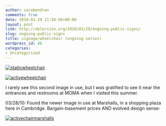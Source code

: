 ```yaml
---
author: sarahendren
comments: true
date: 2010-03-29 11:58:56+00:00
layout: post
link: http://ablersite.org/2010/03/29/ongoing-public-signs/
slug: ongoing-public-signs
title: signage/wheelchair (ongoing series)
wordpress_id: 46
categories:
- Uncategorized
---
```


[![staticwheelchair](http://ablersite.files.wordpress.com/2010/03/staticwheelchair.jpg)](http://ablersite.files.wordpress.com/2010/03/staticwheelchair.jpg)

[![activewheelchair](http://ablersite.files.wordpress.com/2010/03/activewheelchair.gif)](http://ablersite.files.wordpress.com/2010/03/activewheelchair.gif)

I rarely see this second image in use, but I _was_ gratified to see it near the entrances and restrooms at MOMA when I visited this summer.

03/28/10: Found the newer image in use at Marshalls, in a shopping plaza here in Cambridge. Bargain-basement prices AND evolved design sense:

[![activechairmarshalls](http://ablersite.files.wordpress.com/2010/03/activechairmarshalls.jpg)](http://ablersite.files.wordpress.com/2010/03/activechairmarshalls.jpg)
